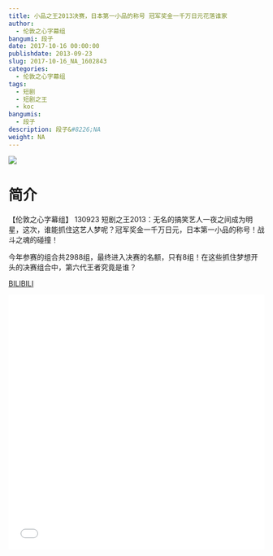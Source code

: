 ```yaml
---
title: 小品之王2013决赛，日本第一小品的称号 冠军奖金一千万日元花落谁家
author: 
  - 伦敦之心字幕组
bangumi: 段子
date: 2017-10-16 00:00:00
publishdate: 2013-09-23
slug: 2017-10-16_NA_1602843
categories: 
  - 伦敦之心字幕组
tags: 
  - 短剧
  - 短剧之王
  - koc
bangumis: 
  - 段子
description: 段子&#8226;NA
weight: NA
---
```


![](https://i.imgur.com/KxJo21N.jpg)

# 简介  
【伦敦之心字幕组】 130923 短剧之王2013：无名的搞笑艺人一夜之间成为明星，这次，谁能抓住这艺人梦呢？冠军奖金一千万日元，日本第一小品的称号！战斗之魂的碰撞！

今年参赛的组合共2988组，最终进入决赛的名额，只有8组！在这些抓住梦想开头的决赛组合中，第六代王者究竟是谁？

  [BILIBILI](https://www.bilibili.com/video/av1602843/)


<div class="vcontainer">  <iframe class='video' src="//www.bilibili.com/blackboard/player.html?aid=1602843" width="100%" height="500" frameborder="0" allowfullscreen="allowfullscreen"></iframe></div>
